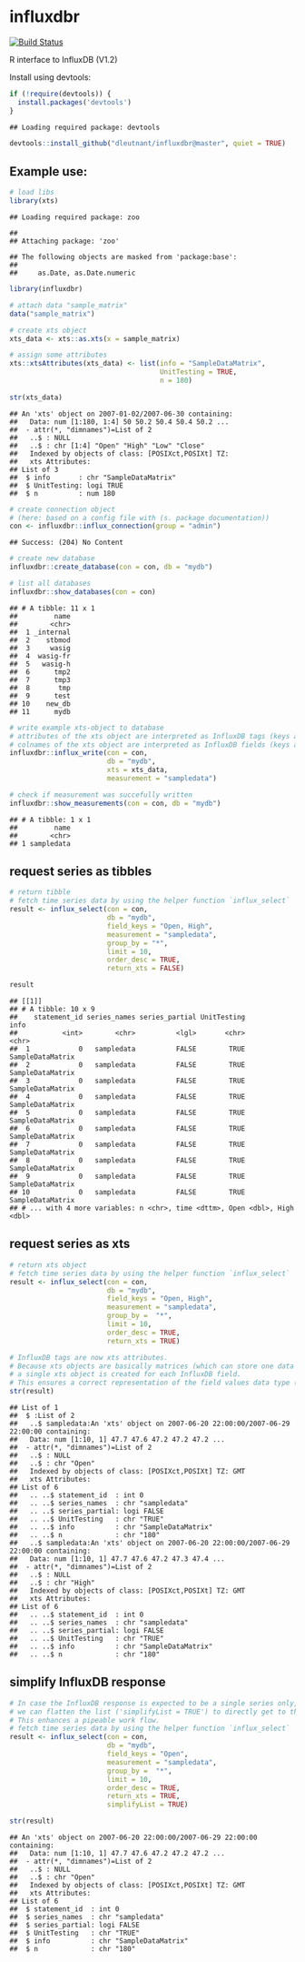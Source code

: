 influxdbr
================

[![Build Status](https://travis-ci.org/dleutnant/influxdbr.svg?branch=master)](https://travis-ci.org/dleutnant/influxdbr)

R interface to InfluxDB (V1.2)

Install using devtools:

``` r
if (!require(devtools)) {
  install.packages('devtools')
}
```

    ## Loading required package: devtools

``` r
devtools::install_github("dleutnant/influxdbr@master", quiet = TRUE)
```

Example use:
------------

``` r
# load libs
library(xts)
```

    ## Loading required package: zoo

    ## 
    ## Attaching package: 'zoo'

    ## The following objects are masked from 'package:base':
    ## 
    ##     as.Date, as.Date.numeric

``` r
library(influxdbr)
```

``` r
# attach data "sample_matrix"
data("sample_matrix")

# create xts object
xts_data <- xts::as.xts(x = sample_matrix)

# assign some attributes
xts::xtsAttributes(xts_data) <- list(info = "SampleDataMatrix",
                                     UnitTesting = TRUE, 
                                     n = 180)
                                     
str(xts_data)
```

    ## An 'xts' object on 2007-01-02/2007-06-30 containing:
    ##   Data: num [1:180, 1:4] 50 50.2 50.4 50.4 50.2 ...
    ##  - attr(*, "dimnames")=List of 2
    ##   ..$ : NULL
    ##   ..$ : chr [1:4] "Open" "High" "Low" "Close"
    ##   Indexed by objects of class: [POSIXct,POSIXt] TZ: 
    ##   xts Attributes:  
    ## List of 3
    ##  $ info       : chr "SampleDataMatrix"
    ##  $ UnitTesting: logi TRUE
    ##  $ n          : num 180

``` r
# create connection object 
# (here: based on a config file with (s. package documentation))
con <- influxdbr::influx_connection(group = "admin")
```

    ## Success: (204) No Content

``` r
# create new database
influxdbr::create_database(con = con, db = "mydb")

# list all databases
influxdbr::show_databases(con = con)
```

    ## # A tibble: 11 x 1
    ##         name
    ##        <chr>
    ##  1 _internal
    ##  2    stbmod
    ##  3     wasig
    ##  4  wasig-fr
    ##  5   wasig-h
    ##  6      tmp2
    ##  7      tmp3
    ##  8       tmp
    ##  9      test
    ## 10    new_db
    ## 11      mydb

``` r
# write example xts-object to database
# attributes of the xts object are interpreted as InfluxDB tags (keys and values)
# colnames of the xts object are interpreted as InfluxDB fields (keys and values)
influxdbr::influx_write(con = con, 
                        db = "mydb",
                        xts = xts_data, 
                        measurement = "sampledata")
```

``` r
# check if measurement was succefully written
influxdbr::show_measurements(con = con, db = "mydb")
```

    ## # A tibble: 1 x 1
    ##         name
    ##        <chr>
    ## 1 sampledata

request series as tibbles
-------------------------

``` r
# return tibble
# fetch time series data by using the helper function `influx_select`
result <- influx_select(con = con, 
                        db = "mydb", 
                        field_keys = "Open, High", 
                        measurement = "sampledata",
                        group_by = "*",
                        limit = 10, 
                        order_desc = TRUE, 
                        return_xts = FALSE)

result
```

    ## [[1]]
    ## # A tibble: 10 x 9
    ##    statement_id series_names series_partial UnitTesting             info
    ##           <int>        <chr>          <lgl>       <chr>            <chr>
    ##  1            0   sampledata          FALSE        TRUE SampleDataMatrix
    ##  2            0   sampledata          FALSE        TRUE SampleDataMatrix
    ##  3            0   sampledata          FALSE        TRUE SampleDataMatrix
    ##  4            0   sampledata          FALSE        TRUE SampleDataMatrix
    ##  5            0   sampledata          FALSE        TRUE SampleDataMatrix
    ##  6            0   sampledata          FALSE        TRUE SampleDataMatrix
    ##  7            0   sampledata          FALSE        TRUE SampleDataMatrix
    ##  8            0   sampledata          FALSE        TRUE SampleDataMatrix
    ##  9            0   sampledata          FALSE        TRUE SampleDataMatrix
    ## 10            0   sampledata          FALSE        TRUE SampleDataMatrix
    ## # ... with 4 more variables: n <chr>, time <dttm>, Open <dbl>, High <dbl>

request series as xts
---------------------

``` r
# return xts object
# fetch time series data by using the helper function `influx_select`
result <- influx_select(con = con, 
                        db = "mydb", 
                        field_keys = "Open, High", 
                        measurement = "sampledata",
                        group_by =  "*",
                        limit = 10, 
                        order_desc = TRUE, 
                        return_xts = TRUE)

# InfluxDB tags are now xts attributes.
# Because xts objects are basically matrices (which can store one data type only), 
# a single xts object is created for each InfluxDB field. 
# This ensures a correct representation of the field values data type (instead of getting all into a "character" matrix).
str(result)
```

    ## List of 1
    ##  $ :List of 2
    ##   ..$ sampledata:An 'xts' object on 2007-06-20 22:00:00/2007-06-29 22:00:00 containing:
    ##   Data: num [1:10, 1] 47.7 47.6 47.2 47.2 47.2 ...
    ##  - attr(*, "dimnames")=List of 2
    ##   ..$ : NULL
    ##   ..$ : chr "Open"
    ##   Indexed by objects of class: [POSIXct,POSIXt] TZ: GMT
    ##   xts Attributes:  
    ## List of 6
    ##   .. ..$ statement_id  : int 0
    ##   .. ..$ series_names  : chr "sampledata"
    ##   .. ..$ series_partial: logi FALSE
    ##   .. ..$ UnitTesting   : chr "TRUE"
    ##   .. ..$ info          : chr "SampleDataMatrix"
    ##   .. ..$ n             : chr "180"
    ##   ..$ sampledata:An 'xts' object on 2007-06-20 22:00:00/2007-06-29 22:00:00 containing:
    ##   Data: num [1:10, 1] 47.7 47.6 47.2 47.3 47.4 ...
    ##  - attr(*, "dimnames")=List of 2
    ##   ..$ : NULL
    ##   ..$ : chr "High"
    ##   Indexed by objects of class: [POSIXct,POSIXt] TZ: GMT
    ##   xts Attributes:  
    ## List of 6
    ##   .. ..$ statement_id  : int 0
    ##   .. ..$ series_names  : chr "sampledata"
    ##   .. ..$ series_partial: logi FALSE
    ##   .. ..$ UnitTesting   : chr "TRUE"
    ##   .. ..$ info          : chr "SampleDataMatrix"
    ##   .. ..$ n             : chr "180"

simplify InfluxDB response
--------------------------

``` r
# In case the InfluxDB response is expected to be a single series only, 
# we can flatten the list ('simplifyList = TRUE') to directly get to the data.
# This enhances a pipeable work flow.
# fetch time series data by using the helper function `influx_select`
result <- influx_select(con = con, 
                        db = "mydb", 
                        field_keys = "Open", 
                        measurement = "sampledata",
                        group_by =  "*",
                        limit = 10, 
                        order_desc = TRUE, 
                        return_xts = TRUE, 
                        simplifyList = TRUE)

str(result)
```

    ## An 'xts' object on 2007-06-20 22:00:00/2007-06-29 22:00:00 containing:
    ##   Data: num [1:10, 1] 47.7 47.6 47.2 47.2 47.2 ...
    ##  - attr(*, "dimnames")=List of 2
    ##   ..$ : NULL
    ##   ..$ : chr "Open"
    ##   Indexed by objects of class: [POSIXct,POSIXt] TZ: GMT
    ##   xts Attributes:  
    ## List of 6
    ##  $ statement_id  : int 0
    ##  $ series_names  : chr "sampledata"
    ##  $ series_partial: logi FALSE
    ##  $ UnitTesting   : chr "TRUE"
    ##  $ info          : chr "SampleDataMatrix"
    ##  $ n             : chr "180"
